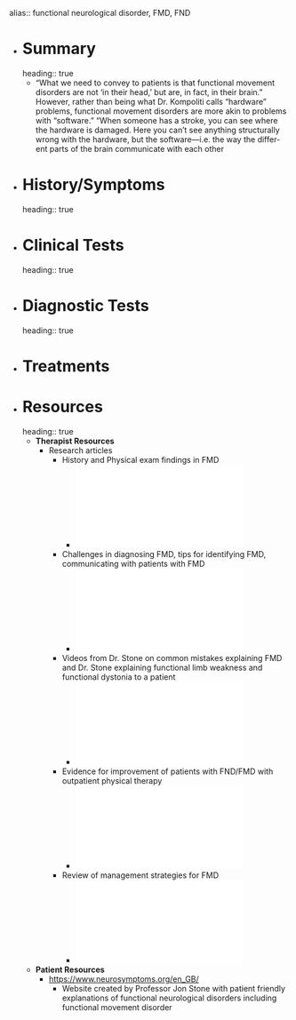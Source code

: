 alias:: functional neurological disorder, FMD, FND

- # Summary
  heading:: true
	- “What we need to convey to patients is that functional movement disorders are not ‘in their head,’ but are, in fact, in their brain.” However, rather than being what Dr. Kompoliti calls “hardware” problems, functional movement disorders are more akin to problems with “software.” “When someone has a stroke, you can see where the hardware is damaged. Here you can’t see anything structurally wrong with the hardware, but the software—i.e. the way the differ-ent parts of the brain communicate with each other
- # History/Symptoms
  heading:: true
- # Clinical Tests
  heading:: true
- # Diagnostic Tests
  heading:: true
- # Treatments
- # Resources
  heading:: true
	- **Therapist Resources**
		- Research articles
			- History and Physical exam findings in FMD
				- ![FMD_Clinical Presentations_Hallett_2016.pdf](../assets/FMD_Clinical_Presentations_Hallett.2016-2017_1639700145345_0.pdf)
			- Challenges in diagnosing FMD, tips for identifying FMD, communicating with patients with FMD
				- ![FND_Opinion Paper_Kompoliti_2017.pdf](../assets/FND_Opinion_Paper_Kompoliti.2017_1639700154921_0.pdf)
			- Videos from Dr. Stone on common mistakes explaining FMD and Dr. Stone explaining functional limb weakness and functional dystonia to a patient
				- ![HowDoIExplainaFMD_StoneHoeritzauer_2019.pdf](../assets/HowDoIExplainaFMD_StoneHoeritzauer.2019_(1)_1639700160570_0.pdf)
			- Evidence for improvement of patients with FND/FMD with outpatient physical therapy
				- ![Outpatient PT for FND_Maggio_2019.pdf](../assets/Outpatient_PT_for_FMD_Maggio_et_al.2019_(1)_1639700166767_0.pdf)
			- Review of management strategies for FMD
				- ![Managment of FND_Gilmour_2020pdf](../assets/Managment_of_FND_Gilmour_et_al.2020_1639700184979_0.pdf)
	- **Patient Resources**
		- https://www.neurosymptoms.org/en_GB/
			- Website created by Professor Jon Stone with patient friendly explanations of functional neurological disorders including functional movement disorder